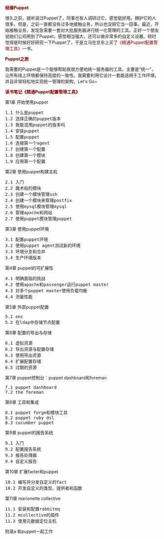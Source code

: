 <!--
author: vaster
date: 2013-09-10 20:48:50
title: 【Puppet】初识Puppet
tags: puppet
category: linux应用
status: publish
summary: 结缘Puppet很久之前，就听说过Puppet了，同事也有人调研过它，感觉挺好用。拥护它的人很多，但是，之前一直都没有过多地接触业务，所以也没把它当一回事。最近，开始接触业务，发现急需要一套对大批服务器进行统一化管理的工具。正好一个朋友说她们公司用到了Puppet，感觉相当强大，
-->

<span style="color: #800000;"><strong>结缘Puppet</strong></span>

很久之前，就听说过Puppet了，同事也有人调研过它，感觉挺好用。拥护它的人很多，但是，之前一直都没有过多地接触业务，所以也没把它当一回事。最近，开始接触业务，发现急需要一套对大批服务器进行统一化管理的工具。正好一个朋友说她们公司用到了Puppet，感觉相当强大，还可以做非常多的自定义设置。顿时觉得是时候好好研究一下Puppet了，于是立马在京东上买了<span style="color: #800000;">《精通Puppet配置管理工具》</span>一书。

<strong><span style="color: #800000;">Puppet之旅</span></strong>

我需要的Puppet是一个能够帮助我很方便地统一服务器的工具，主要是“统一”，让所有线上环境都保持高度的一致性。我需要利用它设计一套能适用于工作环境，并且非常轻松地实现统一管理的架构，Let's Go~

<span style="color: #800000;"><strong>读书笔记《精通Puppet配置管理工具》</strong></span>

第1章 开始使用puppet
<div>
<pre class="lang:default decode:true">1.1 什么是puppet
1.2 选择正确的puppet版本
1.3 我能混用puppet的版本吗
1.4 安装puppet
1.5 配置puppet
1.6 连接第一个agent
1.7 创建第一个配置
1.8 创建第一个模块
1.9 应用第一个配置</pre>
<p class="lang:default decode:true crayon-selected">第2章 使用puppet构建主机</p>

<pre class="lang:default decode:true">2.1 入门
2.2 魔术般的模块
2.3 创建一个模块管理ssh
2.4 创建一个模块来管理postfix
2.5 使用mysql模块管理mysql
2.6 管理apache和网站
2.7 使用puppet模块管理puppet</pre>
<p class="lang:default decode:true crayon-selected">第3章 使用puppet环境</p>

<pre class="lang:default decode:true crayon-selected">3.1 配置puppet环境
3.2 使用puppet agent测试新的环境
3.3 环境分支和合并
3.4 生产环境版本</pre>
<p class="lang:default decode:true crayon-selected">第4章 puppet的可扩展性</p>

<pre class="lang:default decode:true">4.1 明确面临的挑战
4.2 使用apache和passenger运行puppet master
4.3 对多个puppet master使用负载均衡
4.4 测量性能</pre>
<p class="lang:default decode:true crayon-selected">第5章 外部puppet配置</p>

<pre class="lang:default decode:true">5.1 enc
5.2 在ldap中存储节点配置</pre>
<p class="lang:default decode:true crayon-selected">第6章 配置的导出与存储</p>

<pre class="lang:default decode:true  crayon-selected">6.1 虚拟资源
6.2 导出资源与配置存储
6.3 使用导出资源
6.4 扩展配置存储
6.5 过期的资源</pre>
<p class="lang:default decode:true crayon-selected">第7章 puppet控制台：puppet dashboard和foreman</p>

<pre class="lang:default decode:true">7.1 puppet dashboard
7.2 the foreman</pre>
<p class="lang:default decode:true crayon-selected">第8章 工具和集成</p>

<pre class="lang:default decode:true">8.1 puppet forge和模块工具
8.2 puppet ruby dsl
8.3 cucumber puppet</pre>
</div>
<div>
<p class="lang:default decode:true crayon-selected">第9章 puppet的报告系统</p>

<pre class="lang:default decode:true">9.1 入门
9.2 配置报告系统
9.3 报告处理器
9.4 自定义报告</pre>
<p class="lang:default decode:true crayon-selected">第10章 扩展facter和puppet</p>

<pre class="lang:default decode:true">10.1 编写并分发自定义的fact
10.2 开发自定义的类型、提供者和函数</pre>
<p class="lang:default decode:true crayon-selected">第11章 marionette collective</p>

<pre class="lang:default decode:true">11.1 安装和配置rabbitmq
11.2 mcollective的插件
11.3 使用元数据定位主机</pre>
</div>
<div>

附录a 和puppet一起工作

</div>
&nbsp;

&nbsp;